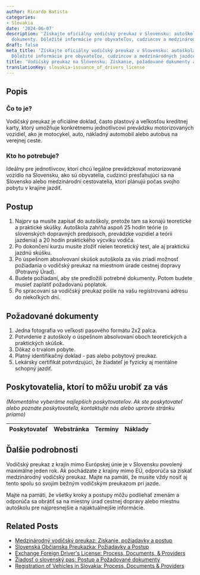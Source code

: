 ```yaml
---
author: Ricardo Batista
categories:
- Slovakia
date: '2024-06-07'
description: 'Získajte oficiálny vodičský preukaz v Slovensku: autoškola, skúšky,
  dokumenty. Dôležité informácie pre obyvateľov, cudzincov a medzinárodných jazdcov.'
draft: false
meta_title: 'Získajte oficiálny vodičský preukaz v Slovensku: autoškola, skúšky, dokumenty.
  Dôležité informácie pre obyvateľov, cudzincov a medzinárodných jazdcov.'
title: 'Vodičský preukaz na Slovensku: Získanie, požadované dokumenty a postup'
translationKey: slovakia-issuance_of_drivers_license
---
```




## Popis
### Čo to je?
Vodičský preukaz je oficiálne doklad, často plastový a veľkosťou kreditnej karty, ktorý umožňuje konkrétnemu jednotlivcovi prevádzku motorizovaných vozidiel, ako je motocykel, auto, nákladný automobil alebo autobus na verejnej ceste.
### Kto ho potrebuje?
Ideálny pre jednotlivcov, ktorí chcú legálne prevádzkovať motorizované vozidlo na Slovensku, ako sú obyvatelia, cudzinci presťahujúci sa na Slovensko alebo medzinárodní cestovatelia, ktorí plánujú počas svojho pobytu v krajine jazdiť.

## Postup
1. Najprv sa musíte zapísať do autoškoly, pretože tam sa konajú teoretické a praktické skúšky. Autoškola zahŕňa aspoň 25 hodín teórie (o slovenských dopravných predpisoch, prevádzke vozidiel a teórii jazdenia) a 20 hodín praktického výcviku vodiča.
2. Po dokončení kurzu musíte zložiť nielen teoretický test, ale aj praktickú jazdnú skúšku.
3. Po úspešnom absolvovaní skúšok autoškola za vás zriadí možnosť požiadania o vodičský preukaz na miestnom úrade cestnej dopravy (Potravný Úrad).
4. Budete požiadaní, aby ste predložili potrebné dokumenty. Potom budete musieť zaplatiť požadovanú poplatok.
5. Po spracovaní sa vodičský preukaz pošle na vašu registrovanú adresu do niekoľkých dní.

## Požadované dokumenty
1. Jedna fotografia vo veľkosti pasového formátu 2x2 palca.
2. Potvrdenie z autoškoly o úspešnom absolvovaní oboch teoretických a praktických skúšok.
3. Dôkaz o trvalom pobyte.
4. Platný identifikačný doklad - pas alebo pobytový preukaz.
5. Lekársky certifikát potvrdzujúci, že žiadateľ je fyzicky aj mentálne schopný jazdiť.

## Poskytovatelia, ktorí to môžu urobiť za vás

_(Momentálne vyberáme najlepších poskytovateľov. Ak ste poskytovateľ alebo poznáte poskytovateľa, kontaktujte nás alebo upravte stránku priamo)_

| Poskytovateľ    |     Webstránka  |     Termíny      |       Náklady    |
| :-------------: | :-------------: |  :-------------: | :-------------: |

## Ďalšie podrobnosti
Vodičský preukaz z krajín mimo Európskej únie je v Slovensku povolený maximálne jeden rok. Ak pochádzate z krajiny mimo EÚ, odporúča sa získať medzinárodný vodičský preukaz. Majte na pamäti, že musíte vždy nosiť aj tento spolu so svojím bežným vodičským preukazom pri jazde.

Majte na pamäti, že všetky kroky a postupy môžu podliehať zmenám a odporúča sa obrátiť sa na miestny úrad cestnej dopravy alebo miestnu autoškolu pre najpresnejšie a najaktuálnejšie informácie.
## Related Posts

- [Medzinárodný vodičský preukaz: Získanie, požiadavky a postup](https://tramitit.com/sk/guides/slovakia/vydanie_medzinarodneho_vodicskeho_preukazu/)
- [Slovenská Občianska Preukazka: Požiadavky a Postup](https://tramitit.com/sk/guides/slovakia/vydanie_obcianskeho_preukazu/)
- [Exchange Foreign Driver's License: Process, Documents, & Providers](https://tramitit.com/sk/guides/slovakia/vymena_cudzozemskeho_vodicskeho_preukazu/)
- [Žiadosť o slovenský pas: Postup a Požadované dokumenty](https://tramitit.com/sk/guides/slovakia/vydanie_cestovneho_pasu/)
- [Registration of Vehicles in Slovakia: Process, Documents & Providers](https://tramitit.com/sk/guides/slovakia/registracia_motoroveho_vozidla/)